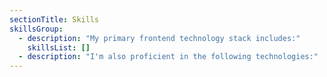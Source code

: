 ```yaml
---
sectionTitle: Skills
skillsGroup:
  - description: "My primary frontend technology stack includes:"
    skillsList: []
  - description: "I'm also proficient in the following technologies:"
---
```

